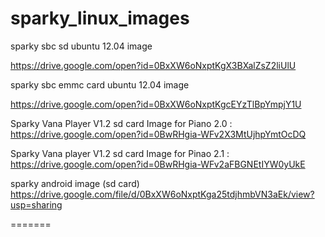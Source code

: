 # sparky_linux_images

sparky sbc sd ubuntu 12.04 image

https://drive.google.com/open?id=0BxXW6oNxptKgX3BXalZsZ2liUlU

sparky sbc emmc card ubuntu 12.04 image

https://drive.google.com/open?id=0BxXW6oNxptKgcEYzTlBpYmpjY1U

Sparky Vana Player V1.2 sd card Image for Piano 2.0  :
https://drive.google.com/open?id=0BwRHgia-WFv2X3MtUjhpYmtOcDQ

Sparky Vana player V1.2 sd card Image for Pinao 2.1 :
https://drive.google.com/open?id=0BwRHgia-WFv2aFBGNEtIYW0yUkE


sparky android image (sd card)
https://drive.google.com/file/d/0BxXW6oNxptKga25tdjhmbVN3aEk/view?usp=sharing  

=======

